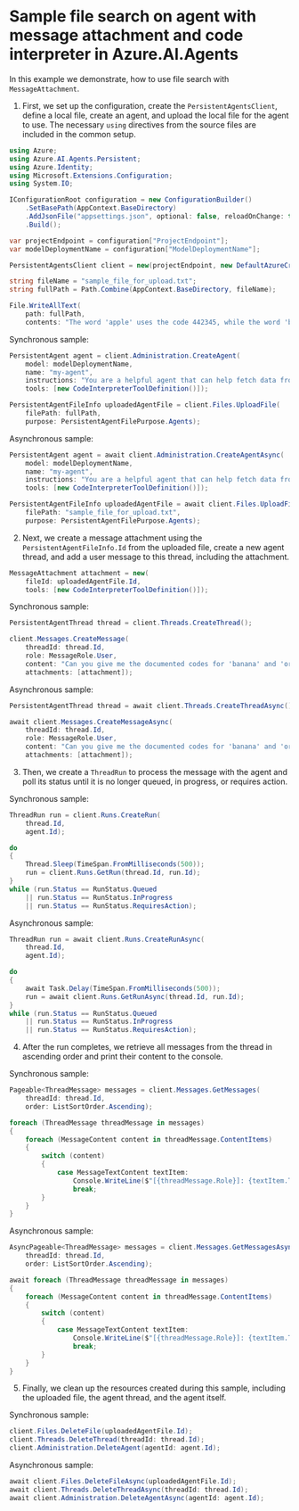 # Sample file search on agent with message attachment and code interpreter in Azure.AI.Agents

In this example we demonstrate, how to use file search with `MessageAttachment`.

1. First, we set up the configuration, create the `PersistentAgentsClient`, define a local file, create an agent, and upload the local file for the agent to use. The necessary `using` directives from the source files are included in the common setup.

```C# Snippet:AgentsCodeInterpreterFileAttachment_Step1_CommonSetup
using Azure;
using Azure.AI.Agents.Persistent;
using Azure.Identity;
using Microsoft.Extensions.Configuration;
using System.IO;

IConfigurationRoot configuration = new ConfigurationBuilder()
    .SetBasePath(AppContext.BaseDirectory)
    .AddJsonFile("appsettings.json", optional: false, reloadOnChange: true)
    .Build();

var projectEndpoint = configuration["ProjectEndpoint"];
var modelDeploymentName = configuration["ModelDeploymentName"];

PersistentAgentsClient client = new(projectEndpoint, new DefaultAzureCredential());

string fileName = "sample_file_for_upload.txt";
string fullPath = Path.Combine(AppContext.BaseDirectory, fileName);

File.WriteAllText(
    path: fullPath,
    contents: "The word 'apple' uses the code 442345, while the word 'banana' uses the code 673457.");
```

Synchronous sample:

```C# Snippet:AgentsCodeInterpreterFileAttachment_Step1_CreateAgentAndUploadFile_Sync
PersistentAgent agent = client.Administration.CreateAgent(
    model: modelDeploymentName,
    name: "my-agent",
    instructions: "You are a helpful agent that can help fetch data from files you know about.",
    tools: [new CodeInterpreterToolDefinition()]);

PersistentAgentFileInfo uploadedAgentFile = client.Files.UploadFile(
    filePath: fullPath,
    purpose: PersistentAgentFilePurpose.Agents);
```

Asynchronous sample:

```C# Snippet:AgentsCodeInterpreterFileAttachment_Step1_CreateAgentAndUploadFile_Async
PersistentAgent agent = await client.Administration.CreateAgentAsync(
    model: modelDeploymentName,
    name: "my-agent",
    instructions: "You are a helpful agent that can help fetch data from files you know about.",
    tools: [new CodeInterpreterToolDefinition()]);

PersistentAgentFileInfo uploadedAgentFile = await client.Files.UploadFileAsync(
    filePath: "sample_file_for_upload.txt",
    purpose: PersistentAgentFilePurpose.Agents);
```

2. Next, we create a message attachment using the `PersistentAgentFileInfo.Id` from the uploaded file, create a new agent thread, and add a user message to this thread, including the attachment.

```C# Snippet:AgentsCodeInterpreterFileAttachment_Step2_CommonMessageAttachment
MessageAttachment attachment = new(
    fileId: uploadedAgentFile.Id,
    tools: [new CodeInterpreterToolDefinition()]);
```

Synchronous sample:

```C# Snippet:AgentsCodeInterpreterFileAttachment_Step2_CreateThreadAndMessage_Sync
PersistentAgentThread thread = client.Threads.CreateThread();

client.Messages.CreateMessage(
    threadId: thread.Id,
    role: MessageRole.User,
    content: "Can you give me the documented codes for 'banana' and 'orange'?",
    attachments: [attachment]);
```

Asynchronous sample:

```C# Snippet:AgentsCodeInterpreterFileAttachment_Step2_CreateThreadAndMessage_Async
PersistentAgentThread thread = await client.Threads.CreateThreadAsync();

await client.Messages.CreateMessageAsync(
    threadId: thread.Id,
    role: MessageRole.User,
    content: "Can you give me the documented codes for 'banana' and 'orange'?",
    attachments: [attachment]);
```

3. Then, we create a `ThreadRun` to process the message with the agent and poll its status until it is no longer queued, in progress, or requires action.

Synchronous sample:

```C# Snippet:AgentsCodeInterpreterFileAttachment_Step3_CreateAndPollRun_Sync
ThreadRun run = client.Runs.CreateRun(
    thread.Id,
    agent.Id);

do
{
    Thread.Sleep(TimeSpan.FromMilliseconds(500));
    run = client.Runs.GetRun(thread.Id, run.Id);
}
while (run.Status == RunStatus.Queued
    || run.Status == RunStatus.InProgress
    || run.Status == RunStatus.RequiresAction);
```

Asynchronous sample:

```C# Snippet:AgentsCodeInterpreterFileAttachment_Step3_CreateAndPollRun_Async
ThreadRun run = await client.Runs.CreateRunAsync(
    thread.Id,
    agent.Id);

do
{
    await Task.Delay(TimeSpan.FromMilliseconds(500));
    run = await client.Runs.GetRunAsync(thread.Id, run.Id);
}
while (run.Status == RunStatus.Queued
    || run.Status == RunStatus.InProgress
    || run.Status == RunStatus.RequiresAction);
```

4. After the run completes, we retrieve all messages from the thread in ascending order and print their content to the console.

Synchronous sample:

```C# Snippet:AgentsCodeInterpreterFileAttachment_Step4_PrintMessages_Sync
Pageable<ThreadMessage> messages = client.Messages.GetMessages(
    threadId: thread.Id,
    order: ListSortOrder.Ascending);

foreach (ThreadMessage threadMessage in messages)
{
    foreach (MessageContent content in threadMessage.ContentItems)
    {
        switch (content)
        {
            case MessageTextContent textItem:
                Console.WriteLine($"[{threadMessage.Role}]: {textItem.Text}");
                break;
        }
    }
}
```

Asynchronous sample:

```C# Snippet:AgentsCodeInterpreterFileAttachment_Step4_PrintMessages_Async
AsyncPageable<ThreadMessage> messages = client.Messages.GetMessagesAsync(
    threadId: thread.Id,
    order: ListSortOrder.Ascending);

await foreach (ThreadMessage threadMessage in messages)
{
    foreach (MessageContent content in threadMessage.ContentItems)
    {
        switch (content)
        {
            case MessageTextContent textItem:
                Console.WriteLine($"[{threadMessage.Role}]: {textItem.Text}");
                break;
        }
    }
}
```

5. Finally, we clean up the resources created during this sample, including the uploaded file, the agent thread, and the agent itself.

Synchronous sample:

```C# Snippet:AgentsCodeInterpreterFileAttachment_Step5_Cleanup_Sync
client.Files.DeleteFile(uploadedAgentFile.Id);
client.Threads.DeleteThread(threadId: thread.Id);
client.Administration.DeleteAgent(agentId: agent.Id);
```

Asynchronous sample:

```C# Snippet:AgentsCodeInterpreterFileAttachment_Step5_Cleanup_Async
await client.Files.DeleteFileAsync(uploadedAgentFile.Id);
await client.Threads.DeleteThreadAsync(threadId: thread.Id);
await client.Administration.DeleteAgentAsync(agentId: agent.Id);
```
